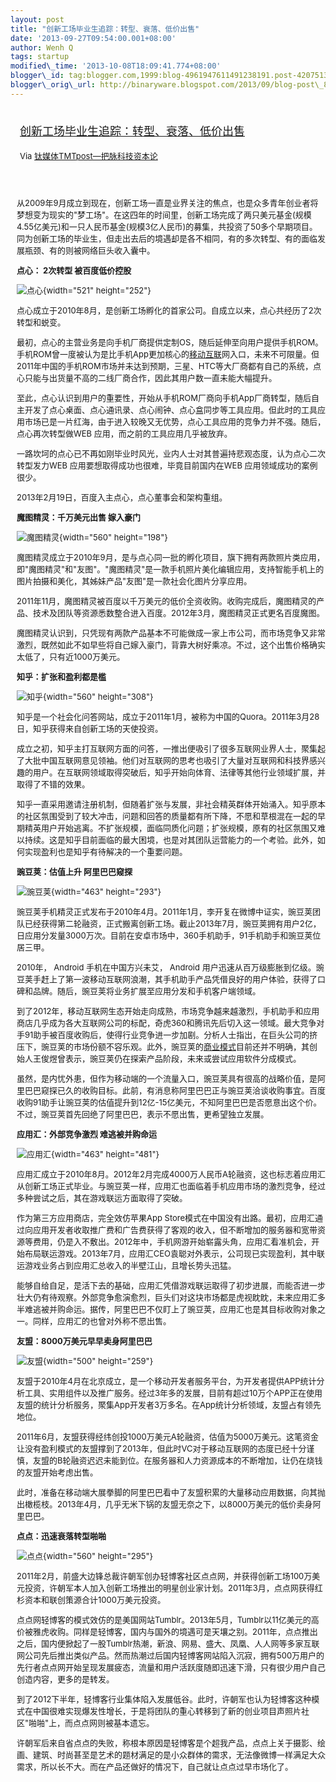 ```yaml
--- 
layout: post 
title: "创新工场毕业生追踪：转型、衰落、低价出售" 
date: '2013-09-27T09:54:00.001+08:00' 
author: Wenh Q
tags: startup
modified\_time: '2013-10-08T18:09:41.774+08:00' 
blogger\_id: tag:blogger.com,1999:blog-4961947611491238191.post-4207513887227708303
blogger\_orig\_url: http://binaryware.blogspot.com/2013/09/blog-post\_8631.html
---
```

<div style="margin: 10px; padding: 5px;">

<div style="font-size: 18px;">

[创新工场毕业生追踪：转型、衰落、低价出售](http://www.tmtpost.com/67140.html)

</div>

<div style="font-size: 13px;">

Via [钛媒体TMTpost—把脉科技资本论](http://www.tmtpost.com/)

</div>

</div>

<div style="font-size: 13px; padding: 15px 0 10px 10px;">

从2009年9月成立到现在，创新工场一直是业界关注的焦点，也是众多青年创业者将梦想变为现实的"梦工场"。在这四年的时间里，创新工场完成了两只美元基金(规模4.55亿美元)和一只人民币基金(规模3亿人民币)的募集，共投资了50多个早期项目。同为创新工场的毕业生，但走出去后的境遇却是各不相同，有的多次转型、有的面临发展瓶颈、有的则被网络巨头收入囊中。

**点心： 2次转型 被百度低价控股**

![点心](http://www.tmtpost.com/wp-content/uploads/2013/09/138018686585.jpg "点心"){width="521"
height="252"}

点心成立于2010年8月，是创新工场孵化的首家公司。自成立以来，点心共经历了2次转型和蜕变。

最初，点心的主营业务是向手机厂商提供定制OS，随后延伸至向用户提供手机ROM。手机ROM曾一度被认为是比手机App更加核心的[移动互联](http://www.tmtpost.com/tag/mobile-internet "查看 移动互联 中的全部文章")网入口，未来不可限量。但2011年中国的手机ROM市场并未达到预期，三星、HTC等大厂商都有自己的系统，点心只能与出货量不高的二线厂商合作，因此其用户数一直未能大幅提升。

至此，点心认识到用户的重要性，开始从手机ROM厂商向手机App厂商转型，随后自主开发了点心桌面、点心通讯录、点心闹钟、点心盒同步等工具应用。但此时的工具应用市场已是一片红海，由于进入较晚又无优势，点心工具应用的竞争力并不强。随后，点心再次转型做WEB
应用，而之前的工具应用几乎被放弃。

一路坎坷的点心已不再如刚毕业时风光，业内人士对其普遍持悲观态度，认为点心二次转型发力WEB
应用要想取得成功也很难，毕竟目前国内在WEB 应用领域成功的案例很少。

2013年2月19日，百度入主点心，点心董事会和架构重组。



**魔图精灵：千万美元出售 嫁入豪门**

![魔图精灵](http://www.tmtpost.com/wp-content/uploads/2013/09/138018689255-560x198.jpg "魔图精灵"){width="560"
height="198"}

魔图精灵成立于2010年9月，是与点心同一批的孵化项目，旗下拥有两款照片类应用，即"魔图精灵"和"友图"。"魔图精灵"是一款手机照片美化编辑应用，支持智能手机上的图片拍摄和美化，其姊妹产品"友图"是一款社会化图片分享应用。

2011年11月，魔图精灵被百度以千万美元的低价全资收购。收购完成后，魔图精灵的产品、技术及团队等资源悉数整合进入百度。2012年3月，魔图精灵正式更名百度魔图。

魔图精灵认识到，只凭现有两款产品基本不可能做成一家上市公司，而市场竞争又非常激烈，既然如此不如早些将自己嫁入豪门，背靠大树好乘凉。不过，这个出售价格确实太低了，只有近1000万美元。



**知乎：扩张和盈利都是槛**

![知乎](http://www.tmtpost.com/wp-content/uploads/2013/09/138018691917-560x308.jpg "知乎"){width="560"
height="308"}

知乎是一个社会化问答网站，成立于2011年1月，被称为中国的Quora。2011年3月28日，知乎获得来自创新工场的天使投资。

成立之初，知乎主打互联网方面的问答，一推出便吸引了很多互联网业界人士，聚集起了大批中国互联网意见领袖。他们对互联网的思考也吸引了大量对互联网和科技界感兴趣的用户。在互联网领域取得突破后，知乎开始向体育、法律等其他行业领域扩展，并取得了不错的效果。

知乎一直采用邀请注册机制，但随着扩张与发展，非社会精英群体开始涌入。知乎原本的社区氛围受到了较大冲击，问题和回答的质量都有所下降，不愿和草根混在一起的早期精英用户开始逃离。不扩张规模，面临同质化问题；扩张规模，原有的社区氛围又难以持续。这是知乎目前面临的最大困境，也是对其团队运营能力的一个考验。此外，如何实现盈利也是知乎有待解决的一个重要问题。



**豌豆荚：估值上升 阿里巴巴窥探**

![豌豆荚](http://www.tmtpost.com/wp-content/uploads/2013/09/138018694546.png "豌豆荚"){width="463"
height="293"}

豌豆荚手机精灵正式发布于2010年4月。2011年1月，李开复在微博中证实，豌豆荚团队已经获得第二轮融资，正式搬离创新工场。截止2013年7月，豌豆荚拥有用户2亿，日应用分发量3000万次。目前在安卓市场中，360手机助手，91手机助手和豌豆荚位居三甲。

2010年， Android 手机在中国方兴未艾， Android
用户迅速从百万级膨胀到亿级。豌豆荚手赶上了第一波移动互联网浪潮，其手机助手产品凭借良好的用户体验，获得了口碑和品牌。随后，豌豆荚将业务扩展至应用分发和手机客户端领域。

到了2012年，移动互联网生态开始走向成熟，市场竞争越来越激烈，手机助手和应用商店几乎成为各大互联网公司的标配，奇虎360和腾讯先后切入这一领域。最大竞争对手91助手被百度收购后，使得行业竞争进一步加剧。分析人士指出，在巨头公司的挤压下，豌豆荚的市场份额不容乐观。此外，豌豆荚的[商业模式](http://www.tmtpost.com/tag/structure-of-business "查看 商业模式 中的全部文章")目前还并不明确，其创始人王俊煜曾表示，豌豆荚仍在探索产品阶段，未来或尝试应用软件分成模式。

虽然，是内忧外患，但作为移动端的一个流量入口，豌豆荚具有很高的战略价值，是阿里巴巴窥探已久的收购目标。此前，有消息称阿里巴巴正与豌豆荚洽谈收购事宜。百度收购91助手让豌豆荚的估值提升到12亿-15亿美元，不知阿里巴巴是否愿意出这个价。不过，豌豆荚首先回绝了阿里巴巴，表示不愿出售，更希望独立发展。



**应用汇：外部竞争激烈 难逃被并购命运**

![应用汇](http://www.tmtpost.com/wp-content/uploads/2013/09/138018697190.jpg "应用汇"){width="463"
height="481"}

应用汇成立于2010年8月。2012年2月完成4000万人民币A轮融资，这也标志着应用汇从创新工场正式毕业。与豌豆荚一样，应用汇也面临着手机应用市场的激烈竞争，经过多种尝试之后，其在游戏联运方面取得了突破。

作为第三方应用商店，完全效仿苹果App
Store模式在中国没有出路。最初，应用汇通过向应用开发者收取推广费和广告费获得了客观的收入，但不断增加的服务器和宽带资源等费用，仍是入不敷出。2012年中，手机网游开始崭露头角，应用汇看准机会，开始布局联运游戏。2013年7月，应用汇CEO袁聪对外表示，公司现已实现盈利，其中联运游戏业务占到应用汇总收入的半壁江山，且增长势头迅猛。

能够自给自足，是活下去的基础，应用汇凭借游戏联运取得了初步进展，而能否进一步壮大仍有待观察。外部竞争愈演愈烈，巨头们对这块市场都是虎视眈眈，未来应用汇多半难逃被并购命运。据传，阿里巴巴不仅盯上了豌豆荚，应用汇也是其目标收购对象之一。同样，应用汇的也曾对外称不愿出售。



**友盟：8000万美元早早卖身阿里巴巴**

![友盟](http://www.tmtpost.com/wp-content/uploads/2013/09/138018813068.jpg "友盟"){width="500"
height="259"}

<div align="center">

</div>

友盟于2010年4月在北京成立，是一个移动开发者服务平台，为开发者提供APP统计分析工具、实用组件以及推广服务。经过3年多的发展，目前有超过10万个APP正在使用友盟的统计分析服务，聚集App开发者3万多名。在App统计分析领域，友盟占有领先地位。

2011年6月，友盟获得经纬创投1000万美元A轮融资，估值为5000万美元。这笔资金让没有盈利模式的友盟撑到了2013年，但此时VC对于移动互联网的态度已经十分谨慎，友盟的B轮融资迟迟未能到位。在服务器和人力资源成本的不断增加，让仍在烧钱的友盟开始考虑出售。

此时，准备在移动端大展拳脚的阿里巴巴看中了友盟积累的大量移动应用数据，向其抛出橄榄枝。2013年4月，几乎无米下锅的友盟无奈之下，以8000万美元的低价卖身阿里巴巴。



**点点：迅速衰落转型啪啪**

<div align="center">

</div>

<div>

![点点](http://www.tmtpost.com/wp-content/uploads/2013/09/138018815230-560x295.jpg "点点"){width="560"
height="295"}

</div>

2011年2月，前盛大边锋总裁许朝军创办轻博客社区点点网，并获得创新工场100万美元投资，许朝军本人加入创新工场推出的明星创业家计划。2011年3月，点点网获得红杉资本和联创策源合计1000万美元投资。

点点网轻博客的模式效仿的是美国网站Tumblr。2013年5月，Tumblr以11亿美元的高价被雅虎收购。同样是轻博客，国内与国外的境遇可是天壤之别。2011年，点点推出之后，国内便掀起了一股Tumblr热潮，新浪、网易、盛大、凤凰、人人网等多家互联网公司先后推出类似产品。然而热潮过后国内轻博客网站陷入沉寂，拥有500万用户的先行者点点网开始呈现发展疲态，流量和用户活跃度随即迅速下滑，只有很少用户自己创造内容，更多的是转发。

到了2012下半年，轻博客行业集体陷入发展低谷。此时，许朝军也认为轻博客这种模式在中国很难实现爆发性增长，于是将团队的重心转移到了新的创业项目声照片社区"啪啪"上，而点点网则被基本遗忘。

许朝军后来自省点点的失败，称根本原因是轻博客是个超我产品，点点上关于摄影、绘画、建筑、时尚甚至是艺术的题材满足的是小众群体的需求，无法像微博一样满足大众需求，所以长不大。而在产品还做好的情况下，自己就让点点过早市场化了。

</div>
